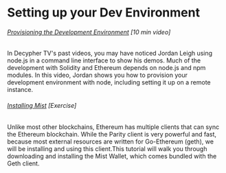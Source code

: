 # Setting up your Dev Environment

###### [Provisioning the Development Environment](http://decypher.tv/series/ethereum-development/video/1) \[10 min video\]

In Decypher TV's past videos, you may have noticed Jordan Leigh using node.js in a command line interface to show his demos. Much of the development with Solidity and Ethereum depends on node.js and npm modules.  In this video, Jordan shows you how to provision your development environment with node, including setting it up on a remote instance.

###### [Installing Mist](https://www.gitbook.com/book/sunnya97/a-beginner-s-guide-to-ethereum-and-dapp-developme/edit#) \[Exercise\]

Unlike most other blockchains, Ethereum has multiple clients that can sync the Ethereum blockchain.  While the Parity client is very powerful and fast, because most external resources are written for Go-Ethereum \(geth\), we will be installing and using this client.This tutorial will walk you through downloading and installing the Mist Wallet, which comes bundled with the Geth client.

